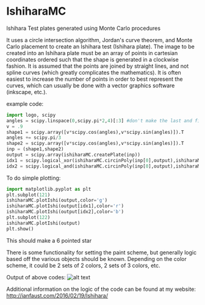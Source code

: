 # IshiharaMC
Ishihara Test plates generated using Monte Carlo procedures

It uses a circle intersection algorithm, Jordan's curve theorem, and Monte Carlo placement to create an Ishihara test (Ishihara plate). The image to be created into an Ishihara plate must be an array of points in cartesian coordinates ordered such that the shape is generated in a clockwise fashion.  It is assumed that the points are joined by straight lines, and not spline curves (which greatly complicates the mathematics).  It is often easiest to increase the number of points in order to best represent the curves, which can usually be done with a vector graphics software (inkscape, etc.).

example code:
```python
import logo, scipy
angles = scipy.linspace(0,scipy.pi*2,4)[:3] #don't make the last and first points the same
v = .9
shape1 = scipy.array([v*scipy.cos(angles),v*scipy.sin(angles)]).T
angles += scipy.pi/3
shape2 = scipy.array([v*scipy.cos(angles),v*scipy.sin(angles)]).T
inp = (shape1,shape2)
output = scipy.array(ishiharaMC.createPlate(inp))
idx1 = scipy.logical_xor(ishiharaMC.circinPoly(inp[0],output),ishiharaMC.circinPoly(inp[1],output))
idx2 = scipy.logical_and(ishiharaMC.circinPoly(inp[0],output),ishiharaMC.circinPoly(inp[1],output))
```

To do simple plotting:
```python
import matplotlib.pyplot as plt
plt.subplot(121)
ishiharaMC.plotIshi(output,color='g')
ishiharaMC.plotIshi(output[idx1],color='r')
ishiharaMC.plotIshi(output[idx2],color='b')
plt.subplot(122)
ishiharaMC.plotIshi(output)
plt.show() 
```

This should make a 6 pointed star

There is some functionality for setting the paint scheme, but generally logic based off the various objects should be known.
Depending on the color scheme, it could be 2 sets of 2 colors, 2 sets of 3 colors, etc.

Output of above codes: 
![alt text](https://raw.githubusercontent.com/icfaust/IshiharaMC/master/example_Ishihara.png "6 pointed star example")

Additional information on the logic of the code can be found at my website:
http://ianfaust.com/2016/02/19/Ishihara/


